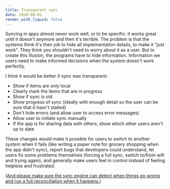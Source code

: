 ```yaml
---
title: Transparent sync
date: 2020-08-01
render_with_liquid: false
---
```


Syncing in apps almost never work well, or to be specific: it works great until it doesn't anymore and then it's terrible. The problem is that the systems think it's their job to hide all implementation details, to make it "just work". They think you shouldn't need to worry about it as a user. But to create this illusion, the programs have to hide information. Information we users need to make informed decisions when the system doesn't work perfectly.

I think it would be better if sync was transparent:

- Show if items are only local
- Clearly mark the items that are in progress 
- Show if sync is old
- Show progress of sync (ideally with enough detail so the user can be sure that it hasn't stalled)
- Don't hide errors (and allow user to access error messages)
- Allow user to initiate sync manually
- If the app is for sharing data with others, show which other users aren't up to date

These changes would make it possible for users to switch to another system when it fails (like writing a paper note for grocery shopping when the app didn't sync), report bugs that developers could understand, let users fix some problems themselves (forcing a full sync, switch to/from wifi and trying again), and generally make users feel in control instead of feeling helpless and frustrated. 

([And please make sure the sync engine can detect when things go wrong and run a full reconciliation when it happens.](https://kodare.net/2019/10/17/when_dry_fails.html))

